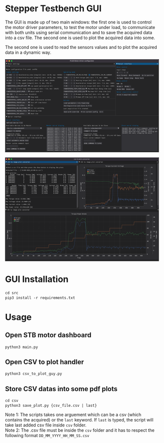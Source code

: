 # Stepper Testbench GUI
The GUI is made up of two main windows: the first one is used to control the motor driver parameters, to test the motor under load, to communicate with both units using serial communication and to save the acquired data into a csv file. The second one is used to plot the acquired data into some.

The second one is used to read the sensors values and to plot the acquired data in a dynamic way. 

![GUI Motor config window](../Documentation/media/GUI_motor_config.png)

![GUI plot window](../Documentation/media/GUI_plot.png)
# GUI Installation
    cd src
    pip3 install -r requirements.txt
# Usage
## Open STB motor dashboard
    python3 main.py

## Open CSV to plot handler
    python3 csv_to_plot_guy.py

## Store CSV datas into some pdf plots 
    cd csv
    python3 save_plot.py {csv_file.csv | last}

Note 1: The scripts takes one arguement which can be a csv (which contains the acquired) or the `last` keyword.
If `last` is typed, the script will take last added csv file inside `csv` folder.<br>
Note 2: The .csv file must be inside the `csv` folder and it has to respect the following format `DD_MM_YYYY_HH_MM_SS.csv`